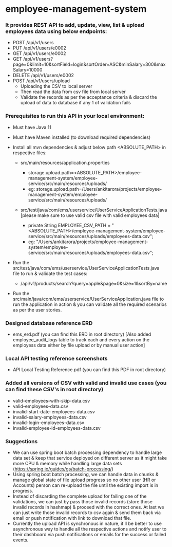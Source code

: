# employee-management-system

### It provides REST API to add, update, view, list & upload employees data using below endpoints:
  - POST /api/v1/users
  - PUT /api/v1/users/e0002
  - GET /api/v1/users/e0002
  - GET /api/v1/users?page=0&limit=10&sortField=login&sortOrder=ASC&minSalary=300&maxSalary=10000
  - DELETE /api/v1/users/e0002
  - POST /api/v1/users/upload
    - Uploading the CSV to local server
    - Then read the data from csv file from local server
    - Validate the records as per the acceptance criteria & discard the upload of data to database if any 1 of validation fails

### Prerequisites to run this API in your local environment:
  - Must have Java 11
  - Must have Maven installed (to download required dependencies)
  - Install all mvn dependencies & adjust below path <ABSOLUTE_PATH> in respective files:
    - src/main/resources/application.properties 
      - storage.upload.path=<ABSOLUTE_PATH>/employee-management-system/employee-service/src/main/resources/uploads/
      - eg: storage.upload.path=/Users/ankitarora/projects/employee-management-system/employee-service/src/main/resources/uploads/

    - src/test/java/com/ems/userservice/UserServiceApplicationTests.java [please make sure to use valid csv file with valid employees data]
      - private String EMPLOYEE_CSV_PATH = "<ABSOLUTE_PATH>/employee-management-system/employee-service/src/main/resources/uploads/employees-data.csv";
      - eg: "/Users/ankitarora/projects/employee-management-system/employee-service/src/main/resources/uploads/employees-data.csv";

  - Run the src/test/java/com/ems/userservice/UserServiceApplicationTests.java file to run & validate the test cases: 
      - /api/v1/products/search?query=apple&page=0&size=1&sortBy=name

  - Run the src/main/java/com/ems/userservice/UserServiceApplication.java file to run the application in action & you can validate all the required scenarios as per the user stories.


### Designed database reference ERD
  - ems_erd.pdf (you can find this ERD in root directory) [Also added employee_audit_logs table to track each and every action on the employess data either by file upload or by manual user action]
    
### Local API testing reference screenshots
  - API Local Testing Reference.pdf (you can find this PDF in root directory)

### Added all versions of CSV with valid and invalid use cases (you can find these CSV's in root directory)
  - valid-employees-with-skip-data.csv
  - valid-employees-data.csv
  - invalid-start-date-employees-data.csv
  - invalid-salary-employees-data.csv
  - invalid-login-employees-data.csv
  - invalid-employee-id-employees-data.csv
  
### Suggestions 
  - We can use spring boot batch processing dependency to handle large data set & keep that service deployed on different server as it might take more CPU & memory while handling large data sets (https://spring.io/guides/gs/batch-processing/)
  - Using spring boot batch processing, we can handle data in chunks & manage global state of file upload progress so no other user (HR or Accounts) person can re-upload the file until the existing import is in progress.
  - Instead of discarding the complete upload for failing one of the validations, we can just by pass those invalid records (store those invalid records in hashmap) & proceed with the correct ones. At last we can just write those invalid records to csv
again & send them back via email or push notification with link to download that file.
  - Currently the upload API is synchronous in nature, it'll be better to use asynchronous way to handle all the respective actions and notify user to their dashboard via push notifications or emails for the success or failed events.




